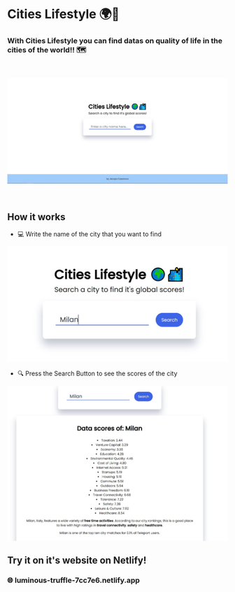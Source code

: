 # Cities Lifestyle 🌍🌃

### With Cities Lifestyle you can find datas on quality of life in the cities of the world!! 🗺

&nbsp;

<img src="https://github.com/JacopoCasanova98/Cities-Lifestyle/blob/main/src/github-img/Home.JPG" width="700"/> 

&nbsp;

## How it works


* 💻 Write the name of the city that you want to find &nbsp; &nbsp;
&nbsp;
&nbsp;
<img src="https://github.com/JacopoCasanova98/Cities-Lifestyle/blob/main/src/github-img/Write%20City.JPG" width="600"/>  


* 🔍 Press the Search Button to see the scores of the city &nbsp; &nbsp; 
&nbsp;
&nbsp;
<img src="https://github.com/JacopoCasanova98/Cities-Lifestyle/blob/main/src/github-img/Find%20Scores.JPG" width="600"/>


## Try it on it's website on Netlify!
### 🌐 luminous-truffle-7cc7e6.netlify.app
